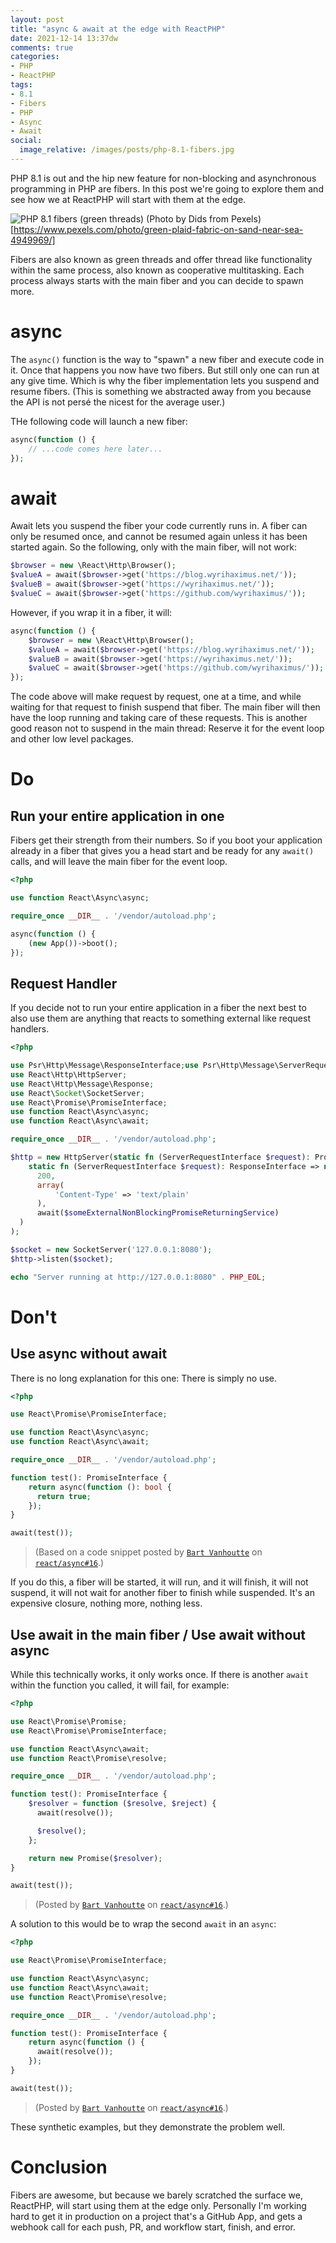 ```yaml
---
layout: post
title: "async & await at the edge with ReactPHP"
date: 2021-12-14 13:37dw
comments: true
categories:
- PHP
- ReactPHP
tags:
- 8.1
- Fibers
- PHP
- Async
- Await
social:
  image_relative: /images/posts/php-8.1-fibers.jpg
---
```


PHP 8.1 is out and the hip new feature for non-blocking and asynchronous programming in PHP are fibers. In this post
we're going to explore them and see how we at ReactPHP will start with them at the edge.

![PHP 8.1 fibers (green threads)](/images/posts/php-8.1-fibers.jpg)
(Photo by Dids from Pexels)[https://www.pexels.com/photo/green-plaid-fabric-on-sand-near-sea-4949969/]

<!-- More -->

Fibers are also known as green threads and offer thread like functionality within the same process, also known as
cooperative multitasking. Each process always starts with the main fiber and you can decide to spawn more.

# async

The `async()` function is the way to "spawn" a new fiber and execute code in it. Once that happens you now have two
fibers. But still only one can run at any give time. Which is why the fiber implementation lets you suspend and resume
fibers. (This is something we abstracted away from you because the API is not persé the nicest for the average user.)

THe following code will launch a new fiber:

```php
async(function () {
    // ...code comes here later...
});
```

# await

Await lets you suspend the fiber your code currently runs in. A fiber can only be resumed once, and cannot be resumed
again unless it has been started again. So the following, only with the main fiber, will not work:

```php
$browser = new \React\Http\Browser();
$valueA = await($browser->get('https://blog.wyrihaximus.net/'));
$valueB = await($browser->get('https://wyrihaximus.net/'));
$valueC = await($browser->get('https://github.com/wyrihaximus/'));
```

However, if you wrap it in a fiber, it will:

```php
async(function () {
    $browser = new \React\Http\Browser();
    $valueA = await($browser->get('https://blog.wyrihaximus.net/'));
    $valueB = await($browser->get('https://wyrihaximus.net/'));
    $valueC = await($browser->get('https://github.com/wyrihaximus/'));
});
```

The code above will make request by request, one at a time, and while waiting for that request to finish suspend that
fiber. The main fiber will then have the loop running and taking care of these requests. This is another good reason
not to suspend in the main thread: Reserve it for the event loop and other low level packages.

# Do

## Run your entire application in one

Fibers get their strength from their numbers. So if you boot your application already in a fiber that gives you a 
head start and be ready for any `await()` calls, and will leave the main fiber for the event loop.

```php
<?php

use function React\Async\async;

require_once __DIR__ . '/vendor/autoload.php';

async(function () {
    (new App())->boot();
});
```

## Request Handler

If you decide not to run your entire application in a fiber the next best to also use them are anything that reacts to 
something external like request handlers.

```php
<?php

use Psr\Http\Message\ResponseInterface;use Psr\Http\Message\ServerRequestInterface;
use React\Http\HttpServer;
use React\Http\Message\Response;
use React\Socket\SocketServer;
use React\Promise\PromiseInterface;
use function React\Async\async;
use function React\Async\await;

require_once __DIR__ . '/vendor/autoload.php';

$http = new HttpServer(static fn (ServerRequestInterface $request): PromiseInterface => async(
    static fn (ServerRequestInterface $request): ResponseInterface => new Response(
      200,
      array(
          'Content-Type' => 'text/plain'
      ),
      await($someExternalNonBlockingPromiseReturningService)
  )
);

$socket = new SocketServer('127.0.0.1:8080');
$http->listen($socket);

echo "Server running at http://127.0.0.1:8080" . PHP_EOL;
```

# Don't

## Use async without await

There is no long explanation for this one: There is simply no use.

```php
<?php

use React\Promise\PromiseInterface;

use function React\Async\async;
use function React\Async\await;

require_once __DIR__ . '/vendor/autoload.php';

function test(): PromiseInterface {
    return async(function (): bool {
      return true;
    });
}

await(test());
```

> (Based on a code snippet posted by [`Bart Vanhoutte`](https://github.com/bartvanhoutte) on [`react/async#16`](https://github.com/reactphp/async/issues/16#issuecomment-989829770).)

If you do this, a fiber will be started, it will run, and it will finish, it will not suspend, it will not wait for
another fiber to finish while suspended. It's an expensive closure, nothing more, nothing less.

## Use await in the main fiber / Use await without async

While this technically works, it only works once. If there is another `await` within the function you called, it will
fail, for example:

```php
<?php

use React\Promise\Promise;
use React\Promise\PromiseInterface;

use function React\Async\await;
use function React\Promise\resolve;

require_once __DIR__ . '/vendor/autoload.php';

function test(): PromiseInterface {
    $resolver = function ($resolve, $reject) {
      await(resolve());

      $resolve();
    };

    return new Promise($resolver);
}

await(test());
```

> (Posted by [`Bart Vanhoutte`](https://github.com/bartvanhoutte) on [`react/async#16`](https://github.com/reactphp/async/issues/16#issuecomment-989783173).)

A solution to this would be to wrap the second `await` in an `async`:

```php
<?php

use React\Promise\PromiseInterface;

use function React\Async\async;
use function React\Async\await;
use function React\Promise\resolve;

require_once __DIR__ . '/vendor/autoload.php';

function test(): PromiseInterface {
    return async(function () {
      await(resolve());
    });
}

await(test());
```

> (Posted by [`Bart Vanhoutte`](https://github.com/bartvanhoutte) on [`react/async#16`](https://github.com/reactphp/async/issues/16#issuecomment-989829770).)

These synthetic examples, but they demonstrate the problem well.

# Conclusion

Fibers are awesome, but because we barely scratched the surface we, ReactPHP, will start using them at the edge only.
Personally I'm working hard to get it in production on a project that's a GitHub App, and gets a webhook call for each
push, PR, and workflow start, finish, and error.

